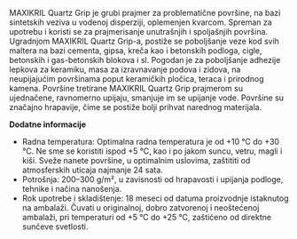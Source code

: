 MAXIKRIL Quartz Grip je grubi prajmer za problematične površine, na bazi sintetskih veziva u vodenoj disperziji, oplemenjen kvarcom. Spreman za upotrebu i koristi se za prajmerisanje unutrašnjih i spoljašnjih površina. Ugradnjom MAXIKRIL Quartz Grip-a, postiže se poboljšanje veze kod svih maltera na bazi cementa, gipsa, kreča kao i betonskih podloga, cigle, betonskih i gas-betonskih blokova i sl. Pogodan je za poboljšanje adhezije lepkova za keramiku, masa za izravnavanje podova i zidova, na neupijajućim površinama poput keramičkih pločica, teraca i prirodnog kamena. Površine tretirane MAXIKRIL Quartz Grip prajmerom su ujednačene, ravnomerno upijaju, smanjuje im se upijanje vode. Površine su značajno hrapavije, čime se postiže bolji prihvat narednog materijala.

**Dodatne informacije**
- Radna temperatura: Optimalna radna temperatura je od +10 °C do +30 °C. Ne sme se koristiti ispod +5 °C, kao i po jakom suncu, vetru, magli i kiši. Sveže nanete površine, u optimalnim uslovima, zaštititi od atmosferskih uticaja najmanje 24 sata.
- Potrošnja: 200–300 g/m², u zavisnosti od hrapavosti i upijanja podloge, tehnike i načina nanošenja.
- Rok upotrebe i skladištenje: 18 meseci od datuma proizvodnje istaknutog na ambalaži. Čuvati u originalnoj, dobro zatvorenoj i neoštećenoj ambalaži, pri temperaturi od +5 °C do +25 °C, zaštićeno od direktne sunčeve svetlosti.